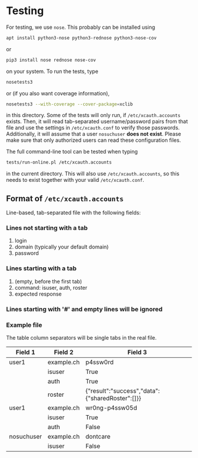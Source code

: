 # Testing

For testing, we use `nose`. This probably can be installed using
```sh
apt install python3-nose python3-rednose python3-nose-cov
```
or
```sh
pip3 install nose rednose nose-cov
```
on your system. To run the tests, type
```sh
nosetests3
```
or (if you also want coverage information),
```sh
nosetests3 --with-coverage --cover-package=xclib
```
in this directory. Some of the tests will only run,
if `/etc/xcauth.accounts` exists. Then, it will read
tab-separated username/password pairs from that file
and use the settings in `/etc/xcauth.conf` to verify
those passwords. Additionally, it will assume that
a user `nosuchuser` **does not exist**. Please make
sure that only authorized users can read these
configuration files.

The full command-line tool can be tested when typing
```sh
tests/run-online.pl /etc/xcauth.accounts
```
in the current directory.
This will also use `/etc/xcauth.accounts`, so this
needs to exist together with your valid `/etc/xcauth.conf`.

## Format of `/etc/xcauth.accounts`
Line-based, tab-separated file with the following fields:

### Lines not starting with a tab
1. login
2. domain (typically your default domain)
3. password

### Lines starting with a tab
1. (empty, before the first tab)
2. command: isuser, auth, roster
3. expected response

### Lines starting with '#' and empty lines will be ignored

### Example file
The table column separators will be single tabs in the real file.

| Field 1   | Field 2          | Field 3                                         |
| --------- | ---------------- | ----------------------------------------------- |
| user1     | example.ch       | p4ssw0rd                                        |
|           | isuser           | True                                            |
|           | auth             | True                                            |
|           | roster           | {"result":"success","data":{"sharedRoster":[]}} |
| user1     | example.ch       | wr0ng-p4ssw05d                                  |
|           | isuser           | True                                            |
|           | auth             | False                                           |
| nosuchuser| example.ch       | dontcare                                        |
|           | isuser           | False                                           |
